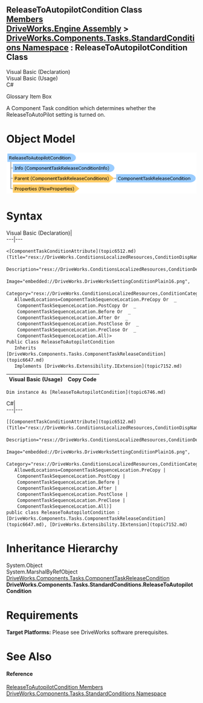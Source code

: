 ReleaseToAutopilotCondition Class   
[Members](topic6747.md)   
[DriveWorks.Engine Assembly](topic2156.md) > [DriveWorks.Components.Tasks.StandardConditions Namespace](topic6735.md) : ReleaseToAutopilotCondition Class  
---  
  
Visual Basic (Declaration)    
Visual Basic (Usage)    
C# 

Glossary Item Box

A Component Task condition which determines whether the ReleaseToAutoPilot setting is turned on. 

# Object Model

![](dotnetdiagramimages/image355.png)

# Syntax

Visual Basic (Declaration)|   
---|---  
      
    
    <[ComponentTaskConditionAttribute](topic6512.md)(Title="resx://DriveWorks.ConditionsLocalizedResources,ConditionDispNameReleaseToAutoPilotCondition", 
       Description="resx://DriveWorks.ConditionsLocalizedResources,ConditionDescriptionReleaseToAutoPilot", 
       Image="embedded://DriveWorks.DriveWorksSettingConditionPlain16.png", 
       Category="resx://DriveWorks.ConditionsLocalizedResources,ConditionCategoryGeneral", 
       AllowedLocations=ComponentTaskSequenceLocation.PreCopy Or  _
        ComponentTaskSequenceLocation.PostCopy Or  _
        ComponentTaskSequenceLocation.Before Or  _
        ComponentTaskSequenceLocation.After Or  _
        ComponentTaskSequenceLocation.PostClose Or  _
        ComponentTaskSequenceLocation.PreClose Or  _
        ComponentTaskSequenceLocation.All)>
    Public Class ReleaseToAutopilotCondition 
       Inherits [DriveWorks.Components.Tasks.ComponentTaskReleaseCondition](topic6647.md)
       Implements [DriveWorks.Extensibility.IExtension](topic7152.md)   
  
Visual Basic (Usage)| Copy Code  
---|---  
      
    
    Dim instance As [ReleaseToAutopilotCondition](topic6746.md)  
  
C#|   
---|---  
      
    
    [[ComponentTaskConditionAttribute](topic6512.md)(Title="resx://DriveWorks.ConditionsLocalizedResources,ConditionDispNameReleaseToAutoPilotCondition", 
       Description="resx://DriveWorks.ConditionsLocalizedResources,ConditionDescriptionReleaseToAutoPilot", 
       Image="embedded://DriveWorks.DriveWorksSettingConditionPlain16.png", 
       Category="resx://DriveWorks.ConditionsLocalizedResources,ConditionCategoryGeneral", 
       AllowedLocations=ComponentTaskSequenceLocation.PreCopy | 
        ComponentTaskSequenceLocation.PostCopy | 
        ComponentTaskSequenceLocation.Before | 
        ComponentTaskSequenceLocation.After | 
        ComponentTaskSequenceLocation.PostClose | 
        ComponentTaskSequenceLocation.PreClose | 
        ComponentTaskSequenceLocation.All)]
    public class ReleaseToAutopilotCondition : [DriveWorks.Components.Tasks.ComponentTaskReleaseCondition](topic6647.md), [DriveWorks.Extensibility.IExtension](topic7152.md)    
  
# Inheritance Hierarchy

System.Object  
System.MarshalByRefObject  
[DriveWorks.Components.Tasks.ComponentTaskReleaseCondition](topic6647.md)  
**DriveWorks.Components.Tasks.StandardConditions.ReleaseToAutopilotCondition**  


# Requirements

**Target Platforms:** Please see DriveWorks software prerequisites.

# See Also

#### Reference

[ReleaseToAutopilotCondition Members](topic6747.md)   
[DriveWorks.Components.Tasks.StandardConditions Namespace](topic6735.md)



